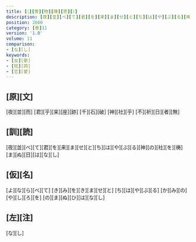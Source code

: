 ```yaml
---
title: [（][寄][物][陳][思][）]
description: [夜][並][べ][て][君][を][来][ま][せ][と][ち][は][や][ぶ][る][神][の][社][を][祷][ま][ぬ][日][は][な][し]
position: 2660
category: [巻]11
version: '1.0'
volume: 11
comparison:
- [な][し]
keywords:
- [女][歌]
- [枕][詞]
- [恋][愛]
---
```


## [原][文]

[夜][並][而] [君][乎][来][座][跡] [千][石][破] [神][社][乎] [不][祈][日][者][無]

## [訓][読]

[夜][並][べ][て][君][を][来][ま][せ][と][ち][は][や][ぶ][る][神][の][社][を][祷][ま][ぬ][日][は][な][し]

## [仮][名]

[よ][な][ら][べ][て] [き][み][を][き][ま][せ][と] [ち][は][や][ぶ][る] [か][み][の][や][し][ろ][を] [の][ま][ぬ][ひ][は][な][し]

## [左][注]

[な][し]
